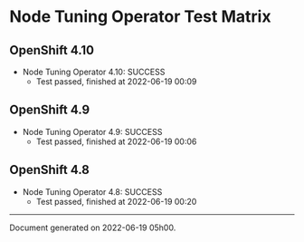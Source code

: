 
Node Tuning Operator Test Matrix
================================

OpenShift 4.10
--------------



* Node Tuning Operator 4.10: SUCCESS
  - Test passed, finished at 2022-06-19 00:09






OpenShift 4.9
-------------



* Node Tuning Operator 4.9: SUCCESS
  - Test passed, finished at 2022-06-19 00:06






OpenShift 4.8
-------------



* Node Tuning Operator 4.8: SUCCESS
  - Test passed, finished at 2022-06-19 00:20






---
Document generated on 2022-06-19 05h00.

